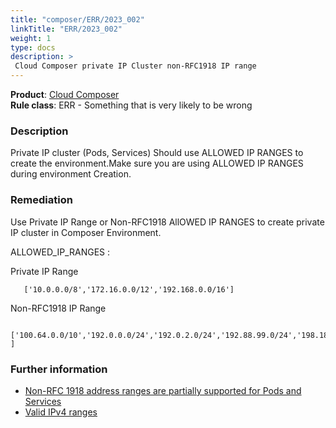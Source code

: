 ```yaml
---
title: "composer/ERR/2023_002"
linkTitle: "ERR/2023_002"
weight: 1
type: docs
description: >
 Cloud Composer private IP Cluster non-RFC1918 IP range
---
```


**Product**: [Cloud Composer](https://cloud.google.com/composer)\
**Rule class**: ERR - Something that is very likely to be wrong

### Description

Private IP cluster (Pods, Services) Should use ALLOWED IP RANGES
to create the environment.Make sure you are using ALLOWED IP RANGES
during environment Creation.

### Remediation

  Use Private IP Range or Non-RFC1918 AllOWED IP RANGES to
  create private IP cluster in Composer Environment.

  ALLOWED_IP_RANGES :

  Private IP Range
  ```
     ['10.0.0.0/8','172.16.0.0/12','192.168.0.0/16']
  ```

  Non-RFC1918 IP Range
  ```
    ['100.64.0.0/10','192.0.0.0/24','192.0.2.0/24','192.88.99.0/24','198.18.0.0/15','198.51.100.0/24','203.0.113.0/24','240.0.0.0/4' ]
  ```

### Further information

- [Non-RFC 1918 address ranges are partially supported for Pods and Services](https://cloud.google.com/composer/docs/known-issues#non-rfc_1918_address_ranges_are_partially_supported_for_pods_and_services)
- [Valid IPv4 ranges](https://cloud.google.com/vpc/docs/subnets#valid-ranges)
